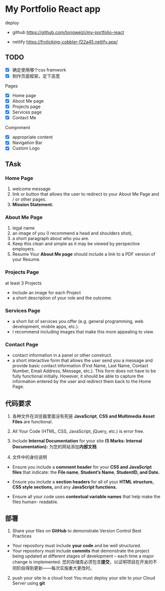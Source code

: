 # My Portfolio React app

deploy
- github 
https://github.com/tongweizj/my-portfolio-react

- netlify
https://frolicking-cobbler-f22a45.netlify.app/


## TODO

- [x] 确定使用哪个css framwork
- [x] 制作页面框架，定下高宽

Pages

- [x] Home page
- [x] About Me page 
- [x] Projects page 
- [x] Services page
- [x] Contact Me

Compnment
- [x] appropriate content
- [x] Navigation Bar 
- [x] Custom Logo

## TAsk

### **Home Page** 
1. welcome message
2. link or button that allows the user to redirect to your About Me Page and / or other pages. 
3. **Mission Statement.**

### **About Me Page**
1. legal name
2. an image of you (I recommend a head and shoulders shot), 
3. a short paragraph about who you are. 
4. Keep this clean and simple as it may be viewed by perspective employers.
5. Resume
Your **About Me page** should include a link to a PDF version of your Resume.

### **Projects Page** 
at least 3 Projects 
- Include an image for each Project 
- a short description of your role and the outcome.

### **Services Page** 
- a short list of services you offer
 (e.g. general programming, web development, mobile apps, etc.).
- I recommend including images that make this more appealing to view.

### **Contact Page**
- contact information in a panel or other construct.
- a short interactive form 
  that allows the user send you a message 
  and provide basic contact information (First Name, Last Name, Contact Number, Email Address, Message, etc.). 
  This form does not have to be fully functional initially. 
  However, it should be able to capture the information entered by the user and redirect them back to the Home Page.

## 代码要求

1. 各种文件在浏览器里面没有死链
    **JavaScript**, **CSS and Multimedia Asset Files** are functional.

2. All Your Code (HTML, CSS, JavaScript, jQuery, etc.) is error free.

3. Include **Internal Documentation** for your site **(5 Marks: Internal Documentation):**
为您的网站添加**内部文档**

4. 文件中的身份说明
- Ensure you include a **comment header** for your **CSS and JavaScript files** that indicate: the
**File name**, **Student’s Name**, **StudentID, and Date.**

- Ensure you include a **section headers** for all of your **HTML structure, CSS style sections,**
and any **JavaScript functions.**

- Ensure all your code uses **contextual variable names** that help make the files human- readable.

## 部署

1. Share your files on **GitHub** to demonstrate Version Control Best Practices
- Your repository must include **your code** and be well structured.
- Your repository must include **commits** that demonstrate the project being updated at different stages of development – each time a major change is implemented.
您的存储库必须包含**提交**，以证明项目在开发的不同阶段得到更新——每次实施重大更改时。

2. push your site to a cloud host
You must deploy your site to your Cloud Server using **git**